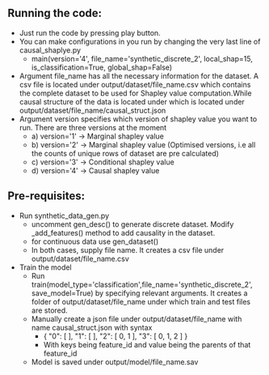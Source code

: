 ## Running the code:
- Just run the code by pressing play button.
- You can make configurations in you run by changing the very last line of causal_shaplye.py
    - main(version='4', file_name='synthetic_discrete_2', local_shap=15, is_classification=True, global_shap=False)
- Argument file_name has all the necessary information for the dataset. A csv file is located under output/dataset/file_name.csv which contains the complete dataset to be used for Shapley value computation.While causal structure of the data is located under  which is located under output/dataset/file_name/causal_struct.json
- Argument version specifies which version of shapley value you want to run. There are three versions at the moment
    - a) version='1' -> Marginal shapley value
    - b) version='2' -> Marginal shapley value (Optimised versions, i.e all the counts of unique rows of dataset are pre calculated)
    - c) version='3' -> Conditional shapley value
    - d) version='4' -> Causal shapley value

## Pre-requisites:
- Run synthetic_data_gen.py
  - uncomment gen_desc() to generate discrete dataset. Modify _add_features() method to add causality in the dataset.
  - for continuous data use gen_dataset()
  - In both cases, supply file name. It creates a csv file under output/dataset/file_name.csv
- Train the model
  - Run train(model_type='classification',file_name='synthetic_discrete_2', save_model=True) by specifying relevant arguments. It creates a folder of output/dataset/file_name under which train and test files are stored.
  - Manually create a json file under output/dataset/file_name with name causal_struct.json with syntax 
    - {
    "0": [ ],
    "1": [ ],
    "2": [
      0,
      1
    ],
    "3": [
      0,
      1,
      2
    ]
}
    - With keys being feature_id and value being the parents of that feature_id
  - Model is saved under output/model/file_name.sav